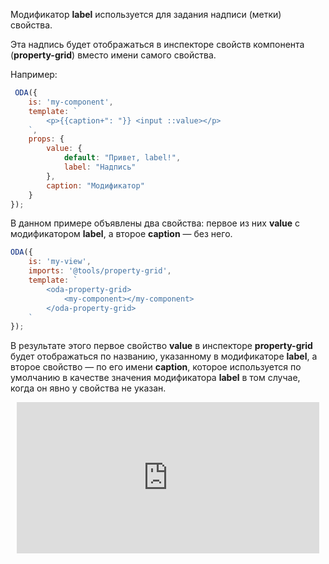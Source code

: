 Модификатор **label** используется для задания надписи (метки) свойства.

Эта надпись будет отображаться в инспекторе свойств компонента (**property-grid**) вместо имени самого свойства.

Например:

```javascript _run_edit_console_[my-component.js]
 ODA({
    is: 'my-component',
    template: `
        <p>{{caption+": "}} <input ::value></p>
    `,
    props: {
        value: {
            default: "Привет, label!",
            label: "Надпись"
        },
        caption: "Модификатор"
    }
});
```

В данном примере объявлены два свойства: первое из них **value** с модификатором **label**, а второе **caption** — без него.

```javascript _run_edit_console_[my-view.js]_{my-component.js}_h=200_
ODA({
    is: 'my-view',
    imports: '@tools/property-grid',
    template: `
        <oda-property-grid>
            <my-component></my-component>
        </oda-property-grid>
    `
});
```

В результате этого первое свойство **value** в инспекторе **property-grid** будет отображаться по названию, указанному в модификаторе **label**, а второе свойство — по его имени **caption**, которое используется по умолчанию в качестве значения модификатора **label** в том случае, когда он явно у свойства не указан.

<div style="position:relative;padding-bottom:48%; margin:10px">
    <iframe src="https://www.youtube.com/embed/xlUMn7DdY1M?start=0" frameborder="0" allow="accelerometer; autoplay; encrypted-media; gyroscope; picture-in-picture" allowfullscreen
    	style="position:absolute;width:100%;height:100%;"></iframe>
</div>
